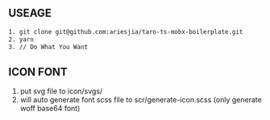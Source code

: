 ## USEAGE
```sh
1. git clone git@github.com:ariesjia/taro-ts-mobx-boilerplate.git
2. yarn
3. // Do What You Want
```

## ICON FONT
1. put svg file to icon/svgs/
2. will auto generate font scss file to scr/generate-icon.scss (only generate woff base64 font)


